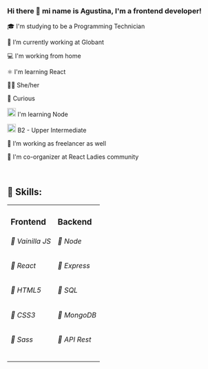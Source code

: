 ### Hi there 👋 mi name is Agustina, I'm a frontend developer!

<p> 🎓 I'm studying to be a Programming Technician </p>
<p> 🔭 I’m currently working at Globant </p>
<p> 💻 I'm working from home </p>
<p> ⚛️ I'm learning React </p>
<p> 👩🏻‍ She/her </p>
<p> 👀 Curious</p>
<p> <img src="https://midu.dev/images/tags/node.png" width="20"> I'm learning Node </p>
<p> <img src="https://upload.wikimedia.org/wikipedia/en/thumb/a/ae/Flag_of_the_United_Kingdom.svg/640px-Flag_of_the_United_Kingdom.svg.png" width="20"> B2 - Upper Intermediate </p>
<p> 🔭 I’m working as freelancer as well </p>
<p> 💼 I'm co-organizer at React Ladies community </p>
<br>
<h2>📝 Skills: </h2>
<table>
  <tr>
    <td valign="top">
      <h3>Frontend</h3>
      <h6>📕&nbsp;Vainilla JS</h6>
      <h6>📕&nbsp;React</h6>
      <h6>📕&nbsp;HTML5</h6>
      <h6>📕&nbsp;CSS3</h6>
      <h6>📕&nbsp;Sass</h6>
    </td>
    <td valign="top">
      <h3>Backend</h3>
      <h6>📓&nbsp;Node</h6>
      <h6>📓&nbsp;Express</h6>
      <h6>📓&nbsp;SQL</h6>
      <h6>📓&nbsp;MongoDB</h6>
      <h6>📓&nbsp;API Rest</h6>
    </td>
  </tr>
</table>

<!--
**AgustinaMartinez/AgustinaMartinez** is a ✨ _special_ ✨ repository because its `README.md` (this file) appears on your GitHub profile.

Skills: ReactJs / JS / HTML / CSS / NodeJS / Express / MySQL / MongoDB

Here are some ideas to get you started:

-  ...
- 🌱 I’m currently learning ...
- 👯 I’m looking to collaborate on ...
- 🤔 I’m looking for help with ...
- 💬 Ask me about ...
- 📫 How to reach me: ...
- 👩🏻‍💻
- ⚡ Fun fact: ...

-->
